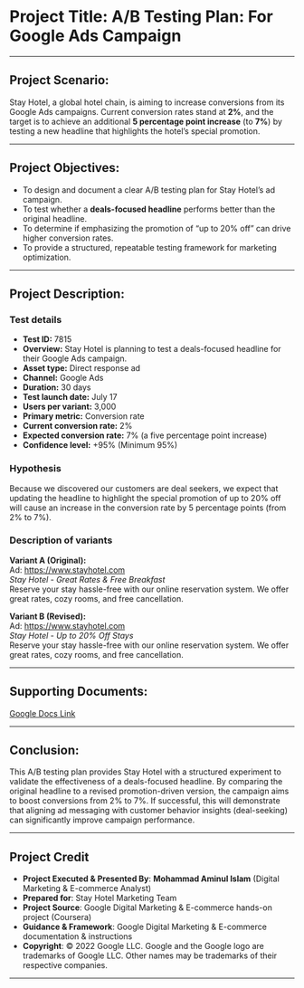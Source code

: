 # **Project Title:**  A/B Testing Plan: For Google Ads Campaign  

---

## **Project Scenario:**  
Stay Hotel, a global hotel chain, is aiming to increase conversions from its Google Ads campaigns. Current conversion rates stand at **2%**, and the target is to achieve an additional **5 percentage point increase** (to **7%**) by testing a new headline that highlights the hotel’s special promotion.  

---

## **Project Objectives:**  
- To design and document a clear A/B testing plan for Stay Hotel’s ad campaign.  
- To test whether a **deals-focused headline** performs better than the original headline.  
- To determine if emphasizing the promotion of “up to 20% off” can drive higher conversion rates.  
- To provide a structured, repeatable testing framework for marketing optimization.  

---

## **Project Description:**  

### Test details  
- **Test ID:** 7815  
- **Overview:** Stay Hotel is planning to test a deals-focused headline for their Google Ads campaign.  
- **Asset type:** Direct response ad  
- **Channel:** Google Ads  
- **Duration:** 30 days  
- **Test launch date:** July 17  
- **Users per variant:** 3,000  
- **Primary metric:** Conversion rate  
- **Current conversion rate:** 2%  
- **Expected conversion rate:** 7% (a five percentage point increase)  
- **Confidence level:** +95% (Minimum 95%)  

### Hypothesis  
Because we discovered our customers are deal seekers, we expect that updating the headline to highlight the special promotion of up to 20% off will cause an increase in the conversion rate by 5 percentage points (from 2% to 7%).  

### Description of variants  

**Variant A (Original):**  
Ad: https://www.stayhotel.com  
*Stay Hotel - Great Rates & Free Breakfast*  
Reserve your stay hassle-free with our online reservation system. We offer great rates, cozy rooms, and free cancellation.  

**Variant B (Revised):**  
Ad: https://www.stayhotel.com  
*Stay Hotel - Up to 20% Off Stays*  
Reserve your stay hassle-free with our online reservation system. We offer great rates, cozy rooms, and free cancellation.  

---

## **Supporting Documents:**  
[Google Docs Link](https://docs.google.com/document/d/1krLoY_trDmtT3g7vsBwrHnmVNXZdeOjIX0oWVtRRXu8/edit?usp=drive_link)  

---

## **Conclusion:**  
This A/B testing plan provides Stay Hotel with a structured experiment to validate the effectiveness of a deals-focused headline. By comparing the original headline to a revised promotion-driven version, the campaign aims to boost conversions from 2% to 7%. If successful, this will demonstrate that aligning ad messaging with customer behavior insights (deal-seeking) can significantly improve campaign performance.  

---

## Project Credit  
- **Project Executed & Presented By**: **Mohammad Aminul Islam** (Digital Marketing & E-commerce Analyst)
- **Prepared for**: Stay Hotel Marketing Team   
- **Project Source**: Google Digital Marketing & E-commerce hands-on project (Coursera)  
- **Guidance & Framework**: Google Digital Marketing & E-commerce documentation & instructions  
- **Copyright**: © 2022 Google LLC. Google and the Google logo are trademarks of Google LLC. Other names may be trademarks of their respective companies.  
---
